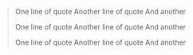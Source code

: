 > One line of quote
> Another line of quote
> And another
>
>
> One line of quote
> Another line of quote
> And another
>
>
> One line of quote
> Another line of quote
> And another
